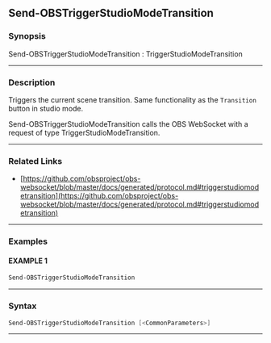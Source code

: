 Send-OBSTriggerStudioModeTransition
-----------------------------------
### Synopsis
Send-OBSTriggerStudioModeTransition : TriggerStudioModeTransition

---
### Description

Triggers the current scene transition. Same functionality as the `Transition` button in studio mode.


Send-OBSTriggerStudioModeTransition calls the OBS WebSocket with a request of type TriggerStudioModeTransition.

---
### Related Links
* [https://github.com/obsproject/obs-websocket/blob/master/docs/generated/protocol.md#triggerstudiomodetransition](https://github.com/obsproject/obs-websocket/blob/master/docs/generated/protocol.md#triggerstudiomodetransition)



---
### Examples
#### EXAMPLE 1
```PowerShell
Send-OBSTriggerStudioModeTransition
```

---
### Syntax
```PowerShell
Send-OBSTriggerStudioModeTransition [<CommonParameters>]
```
---
